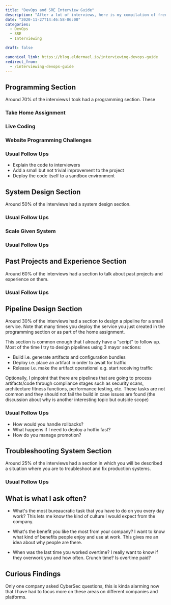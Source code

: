 ```yaml
---
title: "DevOps and SRE Interview Guide"
description: "After a lot of interviews, here is my compilation of frequently asked questions and sections"
date: "2020-11-27T14:46:58-06:00"
categories: 
  - DevOps
  - SRE  
  - Interviewing

draft: false

canonical_link: https://blog.eldermael.io/interviewing-devops-guide
redirect_from:
  - /interviewing-devops-guide
---
```


## Programming Section

Around 70% of the interviews I took had a programming section. These 

### Take Home Assignment

### Live Coding

### Website Programming Challenges

### Usual Follow Ups

- Explain the code to interviewers
- Add a small but not trivial improvement to the project
- Deploy the code itself to a sandbox environment

## System Design Section

Around 50% of the interviews had a system design section.

### Usual Follow Ups

### Scale Given System

### Usual Follow Ups

## Past Projects and Experience Section

Around 60% of the interviews had a section to talk about past projects and experience on them.

### Usual Follow Ups

## Pipeline Design Section

Around 30% of the interviews had a section to design a pipeline for a small service. Note that many times you deploy
the service you just created in the programming section or as part of the home assignment.

This section is common enough that I already have a "script" to follow up. Most of the time I try to design pipelines
using 3 mayor sections:

- Build i.e. generate artifacts and configuration bundles
- Deploy i.e. place an artifact in order to await for traffic
- Release i.e. make the artifact operational e.g. start receiving traffic

Optionally, I pinpoint that there are pipelines that are going to process artifacts/code through compliance stages
such as security scans, architecture fitness functions, performance testing, etc. These tasks are not common and
they should not fail the build in case issues are found (the discussion about why is another interesting topic but
outside scope)

### Usual Follow Ups

- How would you handle rollbacks?
- What happens if I need to deploy a hotfix fast?
- How do you manage promotion?

## Troubleshooting System Section

Around 25% of the interviews had a section in which you will be described a situation where you are to troubleshoot and
fix production systems.


### Usual Follow Ups

## What is what I ask often?

- What's the most bureaucratic task that you have to do on you every day work? This lets me know the kind of culture I 
  would expect from the company.

- What's the benefit you like the most from your company? I want to know what kind of benefits people enjoy and use at
  work. This gives me an idea about why people are there.
  
- When was the last time you worked overtime? I really want to know if they overwork you and how often. Crunch time? Is
  overtime paid?

## Curious Findings

Only one company asked CyberSec questions, this is kinda alarming now that I have had to focus more on these areas
on different companies and platforms.